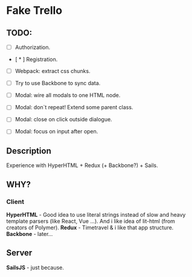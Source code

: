 # Fake Trello

## TODO:
 
 - [ ] Authorization.
 - [ * ] Registration.
 - [ ] Webpack: extract css chunks.
 - [ ] Try to use Backbone to sync data.
 - [ ] Modal: wire all modals to one HTML node.
 - [ ] Modal: don`t repeat! Extend some parent class.
 - [ ] Modal: close on click outside dialogue.
 - [ ] Modal: focus on input after open.


## Description

Experience with HyperHTML + Redux (+ Backbone?) + Sails.

## WHY?

### Client

**HyperHTML** - Good idea to use literal strings instead of slow and heavy template parsers (like React, Vue ...). And i like idea of lit-html (from creators of Polymer).
**Redux** - Timetravel & i like that app structure.
**Backbone** - later...

## Server

**SailsJS** - just because.